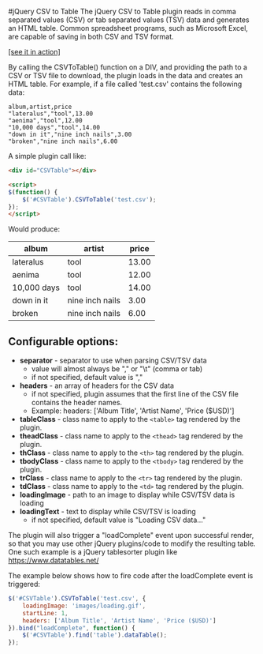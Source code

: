 #jQuery CSV to Table
The jQuery CSV to Table plugin reads in comma separated values (CSV) or tab separated values (TSV) data and generates an HTML table.  Common spreadsheet programs, such as Microsoft Excel, are capable of saving in both CSV and TSV format.

<a href='http://honestbleeps.com/csvtotable/demo.html'>[see it in action]</a>

By calling the CSVToTable() function on a DIV, and providing the path to a CSV or TSV file to download, the plugin loads in the data and creates an HTML table.  For example, if a file called 'test.csv' contains the following data:
```
album,artist,price
"lateralus","tool",13.00
"aenima","tool",12.00
"10,000 days","tool",14.00
"down in it","nine inch nails",3.00
"broken","nine inch nails",6.00
```

A simple plugin call like:
```html
<div id="CSVTable"></div>

<script>
$(function() {
	$('#CSVTable').CSVToTable('test.csv');
});
</script>
```

Would produce:

album | artist | price
----- | ------ | -----
lateralus | tool | 13.00
aenima | tool | 12.00
10,000 days | tool | 14.00
down in it | nine inch nails | 3.00
broken | nine inch nails | 6.00

## Configurable options: ##
  * **separator** - separator to use when parsing CSV/TSV data
    * value will almost always be "," or "\t" (comma or tab)
    * if not specified, default value is ","
  * **headers** - an array of headers for the CSV data
    * if not specified, plugin assumes that the first line of the CSV file contains the header names.
    * Example: headers: ['Album Title', 'Artist Name', 'Price ($USD)']
  * **tableClass** - class name to apply to the `<table>` tag rendered by the plugin.
  * **theadClass** - class name to apply to the `<thead>` tag rendered by the plugin.
  * **thClass** - class name to apply to the `<th>` tag rendered by the plugin.
  * **tbodyClass** - class name to apply to the `<tbody>` tag rendered by the plugin.
  * **trClass** - class name to apply to the `<tr>` tag rendered by the plugin.
  * **tdClass** - class name to apply to the `<td>` tag rendered by the plugin.
  * **loadingImage** - path to an image to display while CSV/TSV data is loading
  * **loadingText** - text to display while CSV/TSV is loading
    * if not specified, default value is "Loading CSV data..."


The plugin will also trigger a "loadComplete" event upon successful render, so that you may use other jQuery plugins/code to modify the resulting table.  One such example is a jQuery tablesorter plugin like https://www.datatables.net/

The example below shows how to fire code after the loadComplete event is triggered:

```js
$('#CSVTable').CSVToTable('test.csv', {
	loadingImage: 'images/loading.gif',
	startLine: 1,
	headers: ['Album Title', 'Artist Name', 'Price ($USD)']
}).bind("loadComplete", function() {
	$('#CSVTable').find('table').dataTable();
});
```
